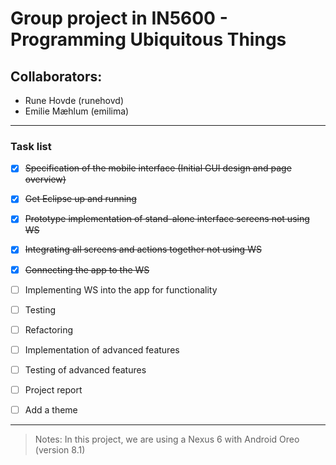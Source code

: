 # Group project in IN5600 - Programming Ubiquitous Things
## Collaborators:
* Rune Hovde (runehovd)
* Emilie Mæhlum (emilima)


---

### Task list
- [x] ~~Specification of the mobile interface (Initial GUI design and page overview)~~
- [X] ~~Get Eclipse up and running~~
- [X] ~~Prototype implementation of stand-alone interface screens not using WS~~
- [X] ~~Integrating all screens and actions together not using WS~~
- [X] ~~Connecting the app to the WS~~
- [ ] Implementing WS into the app for functionality
- [ ] Testing
- [ ] Refactoring
- [ ] Implementation of advanced features
- [ ] Testing of advanced features
- [ ] Project report
- [ ] Add a theme


---


> Notes:
> In this project, we are using a Nexus 6 with Android Oreo (version 8.1)
